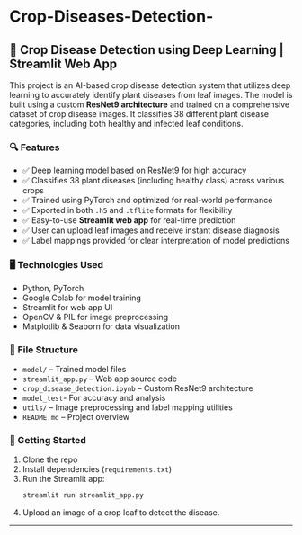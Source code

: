 # Crop-Diseases-Detection-
## 🌾 Crop Disease Detection using Deep Learning | Streamlit Web App

This project is an AI-based crop disease detection system that utilizes deep learning to accurately identify plant diseases from leaf images. The model is built using a custom **ResNet9 architecture** and trained on a comprehensive dataset of crop disease images. It classifies 38 different plant disease categories, including both healthy and infected leaf conditions.

### 🔍 Features

- ✅ Deep learning model based on ResNet9 for high accuracy
- ✅ Classifies 38 plant diseases (including healthy class) across various crops
- ✅ Trained using PyTorch and optimized for real-world performance
- ✅ Exported in both `.h5` and `.tflite` formats for flexibility
- ✅ Easy-to-use **Streamlit web app** for real-time prediction
- ✅ User can upload leaf images and receive instant disease diagnosis
- ✅ Label mappings provided for clear interpretation of model predictions

### 🖥️ Technologies Used

- Python, PyTorch
- Google Colab for model training
- Streamlit for web app UI
- OpenCV & PIL for image preprocessing
- Matplotlib & Seaborn for data visualization

### 📁 File Structure

- `model/` – Trained model files
- `streamlit_app.py` – Web app source code
- `crop_disease_detection.ipynb` – Custom ResNet9 architecture
- `model_test`- For accuracy and analysis
- `utils/` – Image preprocessing and label mapping utilities
- `README.md` – Project overview

### 🚀 Getting Started

1. Clone the repo  
2. Install dependencies (`requirements.txt`)  
3. Run the Streamlit app:
   ```bash
   streamlit run streamlit_app.py
   ```
4. Upload an image of a crop leaf to detect the disease.

---

